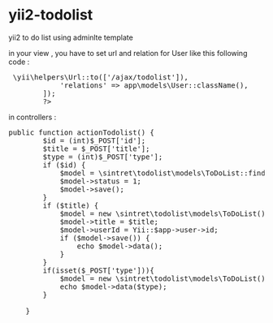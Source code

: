 # yii2-todolist
yii2 to do list using adminlte template

in your view , you have to set url and relation for User like this following code :

<pre>
<?= \sintret\todolist\ListView::widget([
            'url' => \yii\helpers\Url::to(['/ajax/todolist']),
            'relations' => app\models\User::className(),
        ]);
        ?>
</pre>


in controllers :

<pre>
public function actionTodolist() {
        $id = (int)$_POST['id'];
        $title = $_POST['title'];
        $type = (int)$_POST['type'];
        if ($id) {
            $model = \sintret\todolist\models\ToDoList::findOne($id);
            $model->status = 1;
            $model->save();
        }
        if ($title) {
            $model = new \sintret\todolist\models\ToDoList();
            $model->title = $title;
            $model->userId = Yii::$app->user->id;
            if ($model->save()) {
                echo $model->data();
            }
        }
        if(isset($_POST['type'])){
            $model = new \sintret\todolist\models\ToDoList();
            echo $model->data($type);
        }
        
    }
</pre>